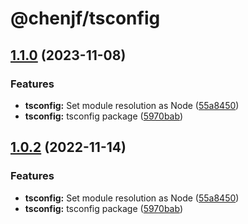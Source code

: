 # @chenjf/tsconfig

## [1.1.0](https://github.com/c233jf/repo/compare/tsconfig-v1.0.2...tsconfig-v1.1.0) (2023-11-08)


### Features

* **tsconfig:** Set module resolution as Node ([55a8450](https://github.com/c233jf/repo/commit/55a84506bcb18a67e3fe4e675b13362feba00401))
* **tsconfig:** tsconfig package ([5970bab](https://github.com/c233jf/repo/commit/5970bab10adecb84dc99842bc59ee18519abd5b0))

## [1.0.2](https://github.com/c233jf/tools/compare/tsconfig-v1.0.0...tsconfig-v1.0.2) (2022-11-14)

### Features

- **tsconfig:** Set module resolution as Node ([55a8450](https://github.com/c233jf/tools/commit/55a84506bcb18a67e3fe4e675b13362feba00401))
- **tsconfig:** tsconfig package ([5970bab](https://github.com/c233jf/tools/commit/5970bab10adecb84dc99842bc59ee18519abd5b0))
